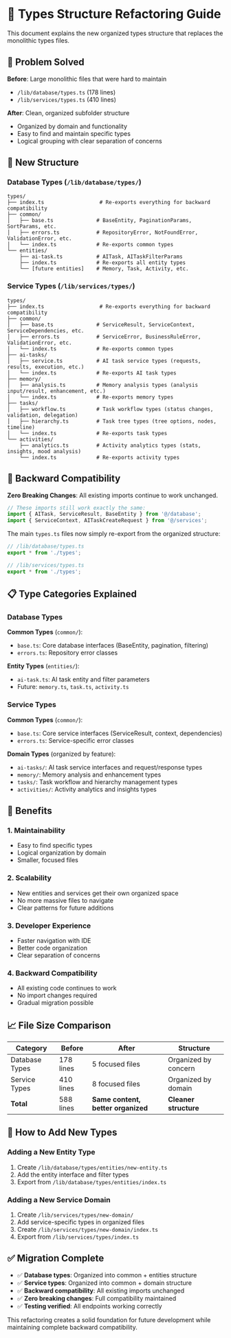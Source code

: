 # 📁 Types Structure Refactoring Guide

This document explains the new organized types structure that replaces the monolithic types files.

## 🎯 Problem Solved

**Before**: Large monolithic files that were hard to maintain
- `/lib/database/types.ts` (178 lines)
- `/lib/services/types.ts` (410 lines)

**After**: Clean, organized subfolder structure
- Organized by domain and functionality
- Easy to find and maintain specific types
- Logical grouping with clear separation of concerns

## 📂 New Structure

### Database Types (`/lib/database/types/`)

```
types/
├── index.ts                  # Re-exports everything for backward compatibility
├── common/
│   ├── base.ts              # BaseEntity, PaginationParams, SortParams, etc.
│   ├── errors.ts            # RepositoryError, NotFoundError, ValidationError, etc.
│   └── index.ts             # Re-exports common types
└── entities/
    ├── ai-task.ts           # AITask, AITaskFilterParams
    ├── index.ts             # Re-exports all entity types
    └── [future entities]    # Memory, Task, Activity, etc.
```

### Service Types (`/lib/services/types/`)

```
types/
├── index.ts                  # Re-exports everything for backward compatibility
├── common/
│   ├── base.ts              # ServiceResult, ServiceContext, ServiceDependencies, etc.
│   ├── errors.ts            # ServiceError, BusinessRuleError, ValidationError, etc.
│   └── index.ts             # Re-exports common types
├── ai-tasks/
│   ├── service.ts           # AI task service types (requests, results, execution, etc.)
│   └── index.ts             # Re-exports AI task types
├── memory/
│   ├── analysis.ts          # Memory analysis types (analysis input/result, enhancement, etc.)
│   └── index.ts             # Re-exports memory types
├── tasks/
│   ├── workflow.ts          # Task workflow types (status changes, validation, delegation)
│   ├── hierarchy.ts         # Task tree types (tree options, nodes, timeline)
│   └── index.ts             # Re-exports task types
└── activities/
    ├── analytics.ts         # Activity analytics types (stats, insights, mood analysis)
    └── index.ts             # Re-exports activity types
```

## 🔄 Backward Compatibility

**Zero Breaking Changes**: All existing imports continue to work unchanged.

```typescript
// These imports still work exactly the same:
import { AITask, ServiceResult, BaseEntity } from '@/database';
import { ServiceContext, AITaskCreateRequest } from '@/services';
```

The main `types.ts` files now simply re-export from the organized structure:

```typescript
// /lib/database/types.ts
export * from './types';

// /lib/services/types.ts
export * from './types';
```

## 📋 Type Categories Explained

### Database Types

**Common Types** (`common/`):
- `base.ts`: Core database interfaces (BaseEntity, pagination, filtering)
- `errors.ts`: Repository error classes

**Entity Types** (`entities/`):
- `ai-task.ts`: AI task entity and filter parameters
- Future: `memory.ts`, `task.ts`, `activity.ts`

### Service Types

**Common Types** (`common/`):
- `base.ts`: Core service interfaces (ServiceResult, context, dependencies)
- `errors.ts`: Service-specific error classes

**Domain Types** (organized by feature):
- `ai-tasks/`: AI task service interfaces and request/response types
- `memory/`: Memory analysis and enhancement types
- `tasks/`: Task workflow and hierarchy management types
- `activities/`: Activity analytics and insights types

## 🚀 Benefits

### 1. **Maintainability**
- Easy to find specific types
- Logical organization by domain
- Smaller, focused files

### 2. **Scalability**
- New entities and services get their own organized space
- No more massive files to navigate
- Clear patterns for future additions

### 3. **Developer Experience**
- Faster navigation with IDE
- Better code organization
- Clear separation of concerns

### 4. **Backward Compatibility**
- All existing code continues to work
- No import changes required
- Gradual migration possible

## 📈 File Size Comparison

| Category | Before | After | Structure |
|----------|--------|--------|-----------|
| Database Types | 178 lines | 5 focused files | Organized by concern |
| Service Types | 410 lines | 8 focused files | Organized by domain |
| **Total** | 588 lines | **Same content, better organized** | **Cleaner structure** |

## 🔧 How to Add New Types

### Adding a New Entity Type

1. Create `/lib/database/types/entities/new-entity.ts`
2. Add the entity interface and filter types
3. Export from `/lib/database/types/entities/index.ts`

### Adding a New Service Domain

1. Create `/lib/services/types/new-domain/`
2. Add service-specific types in organized files
3. Create `/lib/services/types/new-domain/index.ts`
4. Export from `/lib/services/types/index.ts`

## ✅ Migration Complete

- ✅ **Database types**: Organized into common + entities structure
- ✅ **Service types**: Organized into common + domain structure
- ✅ **Backward compatibility**: All existing imports unchanged
- ✅ **Zero breaking changes**: Full compatibility maintained
- ✅ **Testing verified**: All endpoints working correctly

This refactoring creates a solid foundation for future development while maintaining complete backward compatibility.